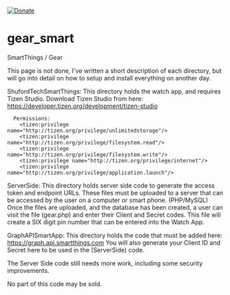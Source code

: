 
[![Donate](https://www.paypalobjects.com/en_US/i/btn/btn_donateCC_LG.gif)](https://www.paypal.com/cgi-bin/webscr?cmd=_s-xclick&hosted_button_id=ZNFFP8P7KSR78)



# gear_smart
SmartThings / Gear

This page is not done, I've written a short description of each directory, but will go into detail on how to setup and install everything
on another day.


ShufordTechSmartThings:
  This directory holds the watch app, and requires Tizen Studio.
    Download Tizen Studio from here:
      https://developer.tizen.org/development/tizen-studio
      
      Permissions:
        <tizen:privilege name="http://tizen.org/privilege/unlimitedstorage"/>
        <tizen:privilege name="http://tizen.org/privilege/filesystem.read"/>
        <tizen:privilege name="http://tizen.org/privilege/filesystem.write"/>
        <tizen:privilege name="http://tizen.org/privilege/internet"/>
        <tizen:privilege name="http://tizen.org/privilege/application.launch"/>

ServerSide:
  This directory holds server side code to generate the access token and endpoint URLs.
    These files must be uploaded to a server that can be accessed by the user on a computer or smart phone. (PHP/MySQL)
    Once the files are uploaded, and the database has been created, a user can visit the file (gear.php) and enter their Client and Secret codes.
    This file will create a SIX digit pin number that can be entered into the Watch App.
    
GraphAPISmartApp:
  This directory holds the code that must be added here: https://graph.api.smartthings.com
    You will also generate your Client ID and Secret here to be used in the (ServerSide) code.
    
    
    
The Server Side code still needs more work, including some security improvements.
    



No part of this code may be sold.
